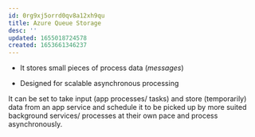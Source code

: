 ```yaml
---
id: 0rg9xj5orrd0qv8a12xh9qu
title: Azure Queue Storage
desc: ''
updated: 1655018724578
created: 1653661346237
---
```


* It stores small pieces of process data (*messages*)


* Designed for scalable asynchronous processing

It can be set to take input (app processes/ tasks) and store (temporarily) data from an app service and schedule it to be picked up by more suited background services/ processes at their own pace and process asynchronously.

